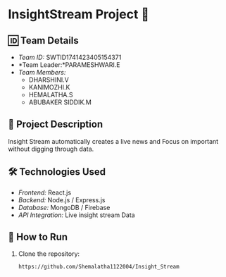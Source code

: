 # InsightStream Project 🚀

## 🆔 Team Details  
- *Team ID:* SWTID1741423405154371
- *Team Leader:*PARAMESHWARI.E 
- *Team Members:*  
  -  DHARSHINI.V
  - KANIMOZHI.K
  - HEMALATHA.S
  - ABUBAKER SIDDIK.M

## 📌 Project Description  
Insight Stream automatically creates a live news and Focus on important without digging through data.

## 🛠 Technologies Used  
- *Frontend:* React.js  
- *Backend:* Node.js / Express.js  
- *Database:* MongoDB / Firebase  
- *API Integration:* Live insight stream Data  

## 🚀 How to Run  
1. Clone the repository:  
   ```bash
   https://github.com/Shemalatha1122004/Insight_Stream
